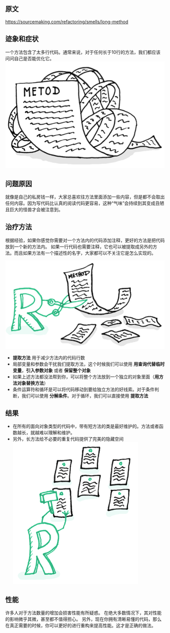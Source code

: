 ## 原文
https://sourcemaking.com/refactoring/smells/long-method

## 迹象和症状
一个方法包含了太多行代码。通常来说，对于任何长于10行的方法，我们都应该问问自己是否能优化它。   
![long method](images/long-method-1.png)
## 问题原因
就像是自己的私房钱一样，大家总喜欢往方法里面添加一些内容，但是都不会取出任何内容。因为写代码比认真的阅读代码更容易，这种“气味”会持续到其变成丑陋且巨大的怪兽才会被注意到。

## 治疗方法
根据经验，如果你感觉你需要对一个方法内的代码添加注释，更好的方法是把代码放到一个新的方法内。 如果一行代码也需要注释，它也可以被提取成另外的方法。而且如果方法有一个描述性的名字，大家都可以不关注它是怎么实现的。
    
![long method](images/long-method-2.png)
* **提取方法** 用于减少方法内的代码行数
* 局部变量和参数会干扰我们提取方法，这个时候我们可以使用 **用查询代替临时变量**，**引入参数对象** 或者 **保留整个对象**
* 如果上述方法都没法帮到你，可以将整个方法放到一个独立的对象里面（**用方法对象替换方法**）
* 条件运算符和循环是可以将代码移动到要给独立方法的好线索。对于条件判断，我们可以使用 **分解条件**。对于循环，我们可以直接使用 **提取方法**

## 结果
* 在所有的面向对象类型的代码中，带有短方法的类是最好维护的。方法或者函数越长，就越难以理解和维护。
* 另外，长方法给不必要的重复代码提供了完美的隐藏空间
![long method3](images/long-method-3.png)

## 性能
许多人对于方法数量的增加会损害性能有所疑惑。 在绝大多数情况下，其对性能的影响微乎其微，甚至都不值得担心。
另外，现在你拥有清晰易懂的代码，那么在真正需要的时候，你可以更好的进行重构来提高性能。这才是正确的做法。